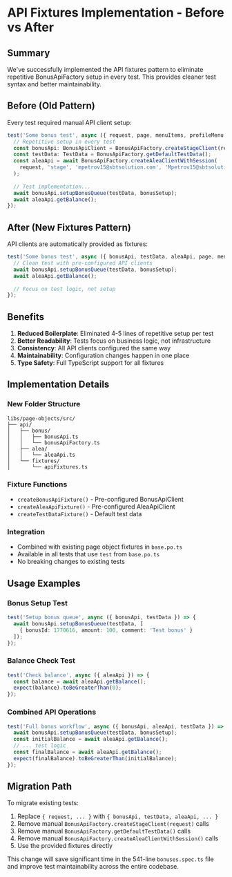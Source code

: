 # API Fixtures Implementation - Before vs After

## Summary

We've successfully implemented the API fixtures pattern to eliminate repetitive BonusApiFactory setup in every test. This provides cleaner test syntax and better maintainability.

## Before (Old Pattern)
Every test required manual API client setup:

```typescript
test('Some bonus test', async ({ request, page, menuItems, profileMenu }) => {
  // Repetitive setup in every test
  const bonusApi: BonusApiClient = BonusApiFactory.createStageClient(request);
  const testData: TestData = BonusApiFactory.getDefaultTestData();
  const aleaApi = await BonusApiFactory.createAleaClientWithSession(
    request, 'stage', 'mpetrov15@sbtsolution.com', 'Mpetrov15@sbtsolution.com'
  );
  
  // Test implementation...
  await bonusApi.setupBonusQueue(testData, bonusSetup);
  await aleaApi.getBalance();
});
```

## After (New Fixtures Pattern)
API clients are automatically provided as fixtures:

```typescript
test('Some bonus test', async ({ bonusApi, testData, aleaApi, page, menuItems, profileMenu }) => {
  // Clean test with pre-configured API clients
  await bonusApi.setupBonusQueue(testData, bonusSetup);
  await aleaApi.getBalance();
  
  // Focus on test logic, not setup
});
```

## Benefits

1. **Reduced Boilerplate**: Eliminated 4-5 lines of repetitive setup per test
2. **Better Readability**: Tests focus on business logic, not infrastructure
3. **Consistency**: All API clients configured the same way
4. **Maintainability**: Configuration changes happen in one place
5. **Type Safety**: Full TypeScript support for all fixtures

## Implementation Details

### New Folder Structure
```
libs/page-objects/src/
├── api/
│   ├── bonus/
│   │   ├── bonusApi.ts
│   │   └── bonusApiFactory.ts
│   ├── alea/
│   │   └── aleaApi.ts
│   └── fixtures/
│       └── apiFixtures.ts
```

### Fixture Functions
- `createBonusApiFixture()` - Pre-configured BonusApiClient
- `createAleaApiFixture()` - Pre-configured AleaApiClient  
- `createTestDataFixture()` - Default test data

### Integration
- Combined with existing page object fixtures in `base.po.ts`
- Available in all tests that use `test` from `base.po.ts`
- No breaking changes to existing tests

## Usage Examples

### Bonus Setup Test
```typescript
test('Setup bonus queue', async ({ bonusApi, testData }) => {
  await bonusApi.setupBonusQueue(testData, [
    { bonusId: 1770616, amount: 100, comment: 'Test bonus' }
  ]);
});
```

### Balance Check Test  
```typescript
test('Check balance', async ({ aleaApi }) => {
  const balance = await aleaApi.getBalance();
  expect(balance).toBeGreaterThan(0);
});
```

### Combined API Operations
```typescript
test('Full bonus workflow', async ({ bonusApi, aleaApi, testData }) => {
  await bonusApi.setupBonusQueue(testData, bonusSetup);
  const initialBalance = await aleaApi.getBalance();
  // ... test logic
  const finalBalance = await aleaApi.getBalance();
  expect(finalBalance).toBeGreaterThan(initialBalance);
});
```

## Migration Path

To migrate existing tests:
1. Replace `{ request, ... }` with `{ bonusApi, testData, aleaApi, ... }`
2. Remove manual `BonusApiFactory.createStageClient(request)` calls
3. Remove manual `BonusApiFactory.getDefaultTestData()` calls  
4. Remove manual `BonusApiFactory.createAleaClientWithSession()` calls
5. Use the provided fixtures directly

This change will save significant time in the 541-line `bonuses.spec.ts` file and improve test maintainability across the entire codebase.
